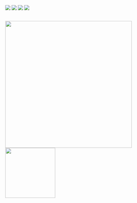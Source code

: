 




  

<a href="https://www.linkedin.com/in/deniz-memduev-4247281b5" target="_blank"><img src="https://img.icons8.com/color/48/000000/linkedin.png"/></a>
<a href="https://www.instagram.com/denizmemduev.dev" target="_blank"><img src="https://img.icons8.com/fluency/48/000000/instagram-new.png"/></a>
<a href="hhttps://twitter.com/deniz_memduev" target="_blank"><img src="https://img.icons8.com/fluency/48/000000/twitter.png"/></a>
<a href="https://denizmemduev.netlify.com" target="_blank"><img src="https://img.icons8.com/fluency/48/000000/domain.png"/></a>

<br>

<img src="https://github-readme-stats.vercel.app/api?username=denizmemduev&show_icons=true&count_private=true" width="400" height="auto"/>
<img src="https://github-readme-stats.vercel.app/api/top-langs/?username=denizmemduev&layout=compact&show_icons=true/" width="auto" height="158"/>



                                                                                                                                               
                                                                                                                                               
